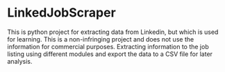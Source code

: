 # LinkedJobScraper
This is python project for extracting data from Linkedin, but which is used for learning. This is a non-infringing project and does not use the information for commercial purposes. Extracting information to the job listing using different modules and export the data to a CSV file for later analysis.
